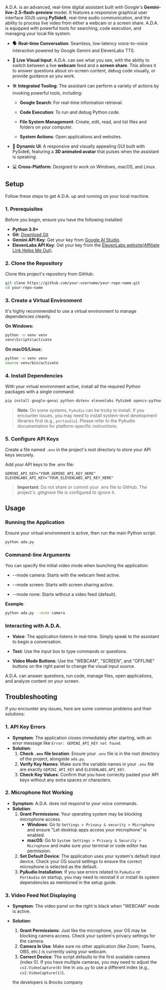 A.D.A. is an advanced, real-time digital assistant built with Google's **Gemini-live-2.5-flash-preview** model. It features a responsive graphical user interface (GUI) using **PySide6**, real-time audio communication, and the ability to process live video from either a webcam or a screen share. A.D.A. is equipped with powerful tools for searching, code execution, and managing your local file system.
*   🗣️ **Real-time Conversation**: Seamless, low-latency voice-to-voice interaction powered by Google Gemini and ElevenLabs TTS.
    
*   👀 **Live Visual Input**: A.D.A. can see what you see, with the ability to switch between a live **webcam** feed and a **screen share**. This allows it to answer questions about on-screen content, debug code visually, or provide guidance as you work.
    
*   🛠️ **Integrated Tooling**: The assistant can perform a variety of actions by invoking powerful tools, including:
    
    *   **Google Search**: For real-time information retrieval.
        
    *   **Code Execution**: To run and debug Python code.
        
    *   **File System Management**: Create, edit, read, and list files and folders on your computer.
        
    *   **System Actions**: Open applications and websites.
        
*   🎨 **Dynamic UI**: A responsive and visually appealing GUI built with PySide6, featuring a **3D animated avatar** that pulses when the assistant is speaking.
    
*   💻 **Cross-Platform**: Designed to work on Windows, macOS, and Linux.
    

Setup
-----

Follow these steps to get A.D.A. up and running on your local machine.

### 1\. Prerequisites

Before you begin, ensure you have the following installed:

*   **Python 3.9+**
*   **Git**: [Download Git](https://git-scm.com/downloads)
*   **Gemini API Key**: Get your key from [Google AI Studio](https://aistudio.google.com/app/apikey).
*   **ElevenLabs API Key**: Get your key from the [ElevenLabs website(Affiliate Link Helps Me Out)](https://try.elevenlabs.io/6alaeznm5itg).

### 2\. Clone the Repository

Clone this project's repository from GitHub:

```bash
git clone https://github.com/your-username/your-repo-name.git
cd your-repo-name
```

### 3\. Create a Virtual Environment

It's highly recommended to use a virtual environment to manage dependencies cleanly.

**On Windows:**
```bash
python -m venv venv
venv\Scripts\activate
```

**On macOS/Linux:**
```bash
python -m venv venv
source venv/bin/activate
```

### 4\. Install Dependencies

With your virtual environment active, install all the required Python packages with a single command:

```bash
pip install google-genai python-dotenv elevenlabs PySide6 opencv-python Pillow numpy websockets pyaudio
```

> **Note**: On some systems, `PyAudio` can be tricky to install. If you encounter issues, you may need to install system-level development libraries first (e.g., `portaudio`). Please refer to the PyAudio documentation for platform-specific instructions.

### 5\. Configure API Keys

Create a file named `.env` in the project's root directory to store your API keys securely.

Add your API keys to the .env file:

```
GEMINI_API_KEY="YOUR_GEMINI_API_KEY_HERE"
ELEVENLABS_API_KEY="YOUR_ELEVENLABS_API_KEY_HERE"
```

> **Important**: Do not share or commit your .env file to GitHub. The project's .gitignore file is configured to ignore it.

Usage
-----

### Running the Application

Ensure your virtual environment is active, then run the main Python script:

```bash
python ada.py
```

### Command-line Arguments

You can specify the initial video mode when launching the application:

*   \--mode camera: Starts with the webcam feed active.
    
*   \--mode screen: Starts with screen sharing active.
    
*   \--mode none: Starts without a video feed (default).
    

**Example**:

```bash
python ada.py --mode camera
```

### Interacting with A.D.A.

*   **Voice**: The application listens in real-time. Simply speak to the assistant to begin a conversation.
    
*   **Text**: Use the input box to type commands or questions.
    
*   **Video Mode Buttons**: Use the "WEBCAM", "SCREEN", and "OFFLINE" buttons on the right panel to change the visual input source.
    

A.D.A. can answer questions, run code, manage files, open applications, and analyze content on your screen.

Troubleshooting
---------------

If you encounter any issues, here are some common problems and their solutions:

### 1. API Key Errors

*   **Symptom**: The application closes immediately after starting, with an error message like `Error: GEMINI_API_KEY not found`.
*   **Solution**:
    1.  **Check `.env` file location**: Ensure your `.env` file is in the root directory of the project, alongside `ada.py`.
    2.  **Verify Key Names**: Make sure the variable names in your `.env` file are exactly `GEMINI_API_KEY` and `ELEVENLABS_API_KEY`.
    3.  **Check Key Values**: Confirm that you have correctly pasted your API keys without any extra spaces or characters.

### 2. Microphone Not Working

*   **Symptom**: A.D.A. does not respond to your voice commands.
*   **Solution**:
    1.  **Grant Permissions**: Your operating system may be blocking microphone access.
        *   **Windows**: Go to `Settings > Privacy & security > Microphone` and ensure "Let desktop apps access your microphone" is enabled.
        *   **macOS**: Go to `System Settings > Privacy & Security > Microphone` and make sure your terminal or code editor has permission.
    2.  **Set Default Device**: The application uses your system's default input device. Check your OS sound settings to ensure the correct microphone is selected as the default.
    3.  **PyAudio Installation**: If you see errors related to `PyAudio` or `PortAudio` on startup, you may need to reinstall it or install its system dependencies as mentioned in the setup guide.

### 3. Video Feed Not Displaying

*   **Symptom**: The video panel on the right is black when "WEBCAM" mode is active.
*   **Solution**:
    1.  **Grant Permissions**: Just like the microphone, your OS may be blocking camera access. Check your system's privacy settings for the camera.
    2.  **Camera In Use**: Make sure no other application (like Zoom, Teams, OBS, etc.) is currently using your webcam.
    3.  **Correct Device**: The script defaults to the first available camera (index 0). If you have multiple cameras, you may need to adjust the `cv2.VideoCapture(0)` line in `ada.py` to use a different index (e.g., `cv2.VideoCapture(1)`).


    the developers is 8rocks company